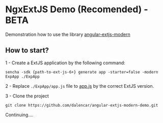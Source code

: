# NgxExtJS Demo (Recomended) - BETA

Demonstration how to use the library [angular-extjs-modern](https://www.npmjs.com/package/@dalencar/angular-extjs-modern)

## How to start?

1 - Create a ExtJS application by the following command:

	sencha -sdk {path-to-ext-js-6+} generate app -starter=false -modern ExpApp ./ExpApp
	
2 - Replace `./ExpApp/app.js` file to [app.js](https://raw.githubusercontent.com/dalencar/angular-extjs-creator/master/misc/) by the correct ExtJS version. 

3 - Clone the project

    git clone https://github.com/dalencar/angular-extjs-modern-demo.git
    
Continuing....  